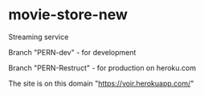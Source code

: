 # movie-store-new
Streaming service

Branch "PERN-dev" - for development

Branch "PERN-Restruct" - for production on heroku.com

The site is on this domain "https://voir.herokuapp.com/"

